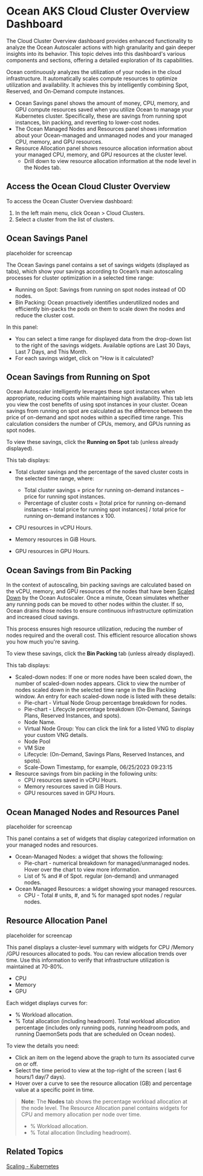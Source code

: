 <meta name="robots" content="noindex">

# Ocean AKS Cloud Cluster Overview Dashboard

The Cloud Cluster Overview dashboard provides enhanced functionality to analyze the Ocean Autoscaler actions with high granularity and gain deeper insights into its behavior. 
This topic delves into this dashboard's various components and sections, offering a detailed exploration of its capabilities. 

Ocean continuously analyzes the utilization of your nodes in the cloud infrastructure. It automatically scales compute resources to optimize utilization and availability. It achieves this by intelligently combining Spot, Reserved, and On-Demand compute instances.

* Ocean Savings panel shows the amount of money, CPU, memory, and GPU compute resources saved when you utilize Ocean to manage your Kubernetes cluster. Specifically, these are savings from running spot instances, bin packing, and reverting to lower-cost nodes. 
* The Ocean Managed Nodes and Resources panel shows information about your Ocean-managed and unmanaged nodes and your managed CPU, memory, and GPU resources.
* Resource Allocation panel shows resource allocation information about your managed CPU, memory, and GPU resources at the cluster level.
  * Drill down to view resource allocation information at the node level in the Nodes tab.

## Access the Ocean Cloud Cluster Overview

To access the Ocean Cluster Overview dashboard: 
1. In the left main menu, click Ocean > Cloud Clusters.
2. Select a cluster from the list of clusters. 

## Ocean Savings Panel

placeholder for screencap

The Ocean Savings panel contains a set of savings widgets (displayed as tabs), which show your savings according to Ocean’s main autoscaling processes for cluster optimization in a selected time range:  

* Running on Spot: Savings from running on spot nodes instead of OD nodes. 
* Bin Packing: Ocean proactively identifies underutilized nodes and efficiently bin-packs the pods on them to scale down the nodes and reduce the cluster cost.

In this panel: 

* You can select a time range for displayed data from the drop-down list to the right of the savings widgets. Available options are Last 30 Days, Last 7 Days, and This Month. 
* For each savings widget, click on "How is it calculated?  

## Ocean Savings from Running on Spot

Ocean Autoscaler intelligently leverages these spot instances when appropriate, reducing costs while maintaining high availability. This tab lets you view the cost benefits of using spot instances in your cluster. 
Ocean savings from running on spot are calculated as the difference between the price of on-demand and spot nodes within a specified time range. This calculation considers the number of CPUs, memory, and GPUs running as spot nodes. 

To view these savings, click the **Running on Spot** tab (unless already displayed). 

This tab displays: 

* Total cluster savings and the percentage of the saved cluster costs in the selected time range, where: 
  * Total cluster savings = price for running on-demand instances – price for running spot instances. 
  * Percentage of cluster costs = [total price for running on-demand instances – total price for running spot instances] / total price for running on-demand instances x 100. 

* CPU resources in vCPU Hours.
* Memory resources in GiB Hours.
* GPU resources in GPU Hours. 

## Ocean Savings from Bin Packing

In the context of autoscaling, bin packing savings are calculated based on the vCPU, memory, and GPU resources of the nodes that have been [Scaled Down](https://docs.spot.io/ocean/features/scaling-kubernetes?id=scale-down) by the Ocean Autoscaler. Once a minute, Ocean simulates whether any running pods can be moved to other nodes within the cluster. If so, Ocean drains those nodes to ensure continuous infrastructure optimization and increased cloud savings.   

This process ensures high resource utilization, reducing the number of nodes required and the overall cost. This efficient resource allocation shows you how much you're saving. 

To view these savings, click the **Bin Packing** tab (unless already displayed). 

This tab displays: 

* Scaled-down nodes: If one or more nodes have been scaled down, the number of scaled-down nodes appears. Click to view the number of nodes scaled down in the selected time range in the Bin Packing window. An entry for each scaled-down node is listed with these details:
  * Pie-chart - Virtual Node Group percentage breakdown for nodes.
  * Pie-chart - Lifecycle percentage breakdown (On-Demand, Savings Plans, Reserved Instances, and spots).
  * Node Name.
  * Virtual Node Group: You can click the link for a listed VNG to display your custom VNG details.
  * Node Pool
  * VM Size
  * Lifecycle: (On-Demand, Savings Plans, Reserved Instances, and spots).
  * Scale-Down Timestamp, for example, 06/25/2023 09:23:15
* Resource savings from bin packing in the following units:
  * CPU resources saved in vCPU Hours.
  * Memory resources saved in GiB Hours.
  * GPU resources saved in GPU Hours.

## Ocean Managed Nodes and Resources Panel

placeholder for screencap

This panel contains a set of widgets that display categorized information on your managed nodes and resources.

* Ocean-Managed Nodes: a widget that shows the following:
  * Pie-chart - numerical breakdown for managed/unmanaged nodes. Hover over the chart to view more information.
  * List of % and # of Spot. regular (on-demand) and unmanaged nodes.
* Ocean Managed Resources: a widget showing your managed resources.
  * CPU - Total # units, #, and % for managed spot nodes / regular nodes.

## Resource Allocation Panel

placeholder for screencap

This panel displays a cluster-level summary with widgets for CPU /Memory /GPU resources allocated to pods. You can review allocation trends over time. Use this information to verify that infrastructure utilization is maintained at 70-80%.
* CPU
* Memory
* GPU

Each widget displays curves for:
* % Workload allocation.
* % Total allocation (including headroom). Total workload allocation percentage (includes only running pods, running headroom pods, and running DaemonSets pods that are scheduled on Ocean nodes).
  
To view the details you need:
* Click an item on the legend above the graph to turn its associated curve on or off.
* Select the time period to view at the top-right of the screen ( last 6 hours/1 day/7 days).
* Hover over a curve to see the resource allocation (GB) and percentage value at a specific point in time.

>**Note**: The **Nodes** tab shows the percentage workload allocation at the node level.
> The Resource Allocation panel contains widgets for CPU and memory allocation per node over time.
> * % Workload allocation.
> * % Total allocation (Including headroom).

## Related Topics

[Scaling - Kubernetes](https://docs.spot.io/ocean/features/scaling-kubernetes)











